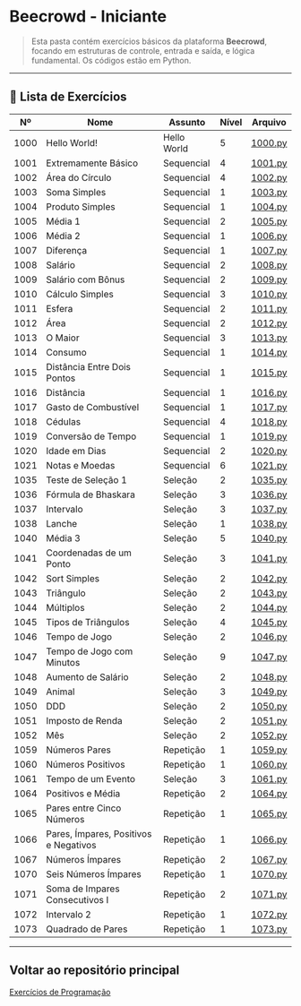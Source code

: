 # Beecrowd - Iniciante

> Esta pasta contém exercícios básicos da plataforma **Beecrowd**, focando em estruturas de controle, entrada e saída, e lógica fundamental. Os códigos estão em Python.

---

## 📂 Lista de Exercícios

| Nº   | Nome                               | Assunto         | Nível | Arquivo                                  |
|------|------------------------------------|--------------|-------|-----------------------------------------|
| 1000 | Hello World!                      | Hello World  | 5     | [1000.py](1000.py)                       |
| 1001 | Extremamente Básico               | Sequencial   | 4     | [1001.py](1001.py)                       |
| 1002 | Área do Círculo                   | Sequencial   | 4     | [1002.py](1002.py)                       |
| 1003 | Soma Simples                      | Sequencial   | 1     | [1003.py](1003.py)                       |
| 1004 | Produto Simples                   | Sequencial   | 1     | [1004.py](1004.py)                       |
| 1005 | Média 1                           | Sequencial   | 2     | [1005.py](1005.py)                       |
| 1006 | Média 2                           | Sequencial   | 1     | [1006.py](1006.py)                       |
| 1007 | Diferença                         | Sequencial   | 1     | [1007.py](1007.py)                       |
| 1008 | Salário                           | Sequencial   | 2     | [1008.py](1008.py)                       |
| 1009 | Salário com Bônus                 | Sequencial   | 2     | [1009.py](1009.py)                       |
| 1010 | Cálculo Simples                   | Sequencial   | 3     | [1010.py](1010.py)                       |
| 1011 | Esfera                            | Sequencial   | 2     | [1011.py](1011.py)                       |
| 1012 | Área                              | Sequencial   | 2     | [1012.py](1012.py)                       |
| 1013 | O Maior                           | Sequencial   | 3     | [1013.py](1013.py)                       |
| 1014 | Consumo                           | Sequencial   | 1     | [1014.py](1014.py)                       |
| 1015 | Distância Entre Dois Pontos       | Sequencial   | 1     | [1015.py](1015.py)                       |
| 1016 | Distância                         | Sequencial   | 1     | [1016.py](1016.py)                       |
| 1017 | Gasto de Combustível              | Sequencial   | 1     | [1017.py](1017.py)                       |
| 1018 | Cédulas                           | Sequencial   | 4     | [1018.py](1018.py)                       |
| 1019 | Conversão de Tempo                | Sequencial   | 1     | [1019.py](1019.py)                       |
| 1020 | Idade em Dias                     | Sequencial   | 2     | [1020.py](1020.py)                       |
| 1021 | Notas e Moedas                    | Sequencial   | 6     | [1021.py](1021.py)                       |
| 1035 | Teste de Seleção 1                | Seleção      | 2     | [1035.py](1035.py)                       |
| 1036 | Fórmula de Bhaskara               | Seleção      | 3     | [1036.py](1036.py)                       |
| 1037 | Intervalo                         | Seleção      | 3     | [1037.py](1037.py)                       |
| 1038 | Lanche                            | Seleção      | 1     | [1038.py](1038.py)                       |
| 1040 | Média 3                           | Seleção    | 5     | [1040.py](1040.py)                       |
| 1041 | Coordenadas de um Ponto           | Seleção    | 3     | [1041.py](1041.py)                       |
| 1042 | Sort Simples                      | Seleção    | 2     | [1042.py](1042.py)                       |
| 1043 | Triângulo                         | Seleção    | 2     | [1043.py](1043.py)                       |
| 1044 | Múltiplos                         | Seleção    | 2     | [1044.py](1044.py)                       |
| 1045 | Tipos de Triângulos               | Seleção    | 4     | [1045.py](1045.py)                       |
| 1046 | Tempo de Jogo                     | Seleção    | 2     | [1046.py](1046.py)                       |
| 1047 | Tempo de Jogo com Minutos         | Seleção    | 9     | [1047.py](1047.py)                       |
| 1048 | Aumento de Salário                | Seleção    | 2     | [1048.py](1048.py)                       |
| 1049 | Animal                            | Seleção    | 3     | [1049.py](1049.py)                       |
| 1050 | DDD                               | Seleção    | 2     | [1050.py](1050.py)                       |
| 1051 | Imposto de Renda                  | Seleção    | 2     | [1051.py](1051.py)                       |
| 1052 | Mês                               | Seleção    | 2     | [1052.py](1052.py)                       |
| 1059 | Números Pares                     | Repetição  | 1     | [1059.py](1059.py)                       |
| 1060 | Números Positivos                 | Repetição  | 1     | [1060.py](1060.py)                       |
| 1061 | Tempo de um Evento                | Seleção    | 3     | [1061.py](1061.py)                       |
| 1064 | Positivos e Média                 | Repetição  | 2     | [1064.py](1064.py)                       |
| 1065 | Pares entre Cinco Números         | Repetição  | 1     | [1065.py](1065.py)                       |
| 1066 | Pares, Ímpares, Positivos e Negativos | Repetição | 1 | [1066.py](1066.py)                       |
| 1067 | Números Ímpares                   | Repetição  | 2     | [1067.py](1067.py)                       |
| 1070 | Seis Números Ímpares              | Repetição  | 1     | [1070.py](1070.py)                       |
| 1071 | Soma de Impares Consecutivos I    | Repetição | 2     | [1071.py](1071.py)                       |
| 1072 | Intervalo 2                       | Repetição  | 1     | [1072.py](1072.py)                       |
| 1073 | Quadrado de Pares                 | Repetição  | 1     | [1073.py](1073.py)                       |

---
## Voltar ao repositório principal

[Exercícios de Programação](../..)
